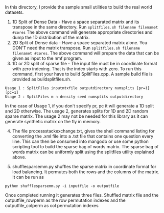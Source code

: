 In this directory, I provide the sample small utilities to build the real world datasets.

1. 1D Split of Dense Data - Have a space separated matrix and its transpose in the same directory. Run 
````splitfiles.sh filename filenamet #cores```` 
The above command will generate appropriate directories and dump the 1D distribution of the matrix.
2. 2D Split of Dense data - Have a space separated matrix alone. You DON'T need the matrix transpose.
Run ````splitfiles.sh filename filenamet #cores````. 
The above command will prepare the data that can be given as input to the nmf program.
3. 1D or 2D split of sparse file - The input file must be in coordinate format with zero indexing.
That is the index starts with zero. To run this command, first your have to build SplitFiles.cpp.
A sample build file is provided as buildsplitfiles.sh. 

````
Usage 1 : SplitFiles inputmtxfile outputdirectory numsplits [pr=1] [pc=1]
Usage 2 : SplitFiles m n density seed numsplits outputdirectory
````

In the case of Usage 1, if you don't specify pr, pc it will generate a 1D split and 2D otherwise.
The usage 2, generates splits for 1D and 2D random sparse matrix. The usage 2 may not be needed
for this library as it can generate synthetic matrix on the fly in memory. 

4. The file processstackexchange.txt, gives the shell command listing for converting
the .xml file into a .txt file that contains one question every line. This can then be
consumed into mangodb or use some python scripting tool to build the sparse bag of words 
matrix. The sparse bag of words matrix can be uniformly split using the splitfiles utility
explained above. 

5. shufflesparsemm.py shuffles the sparse matrix in coordinate format for load balancing.
It permutes both the rows and the columns of the matrix. It can be run as 

````
python shufflesparsemm.py -i inputfile -o outputfile
````

Once completed running it generates three files. Shuffled matrix file and the
outputfile_rowperm as the row permutation indexes and the outputfile_colperm as
col permutation indexes